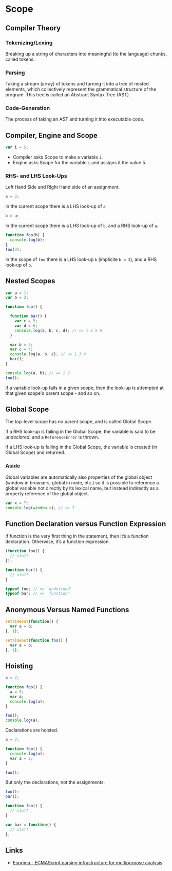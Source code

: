 # Scope

## Compiler Theory

### Tokenizing/Lexing

Breaking up a string of characters into meaningful (to the language) chunks,
called tokens.

### Parsing

Taking a stream (array) of tokens and turning it into a tree of nested elements,
which collectively represent the grammatical structure of the program.
This tree is called an Abstract Syntax Tree (AST).

### Code-Generation

The process of taking an AST and turning it into executable code.

## Compiler, Engine and Scope

```js
var i = 5;
```

- Compiler asks Scope to make a variable `i`.
- Engine asks Scope for the variable `i` and assigns it the value 5.

### RHS- and LHS Look-Ups

Left Hand Side and Right Hand side of an assignment.

```js
a = 3;
```

In the current scope there is a LHS look-up of `a`

```js
b = a;
```

In the current scope there is a LHS look-up of `b`, and a RHS look-up of `a`.

```js
function foo(b) {
  console.log(b);
}
foo(3);
```

In the scope of `foo` there is a LHS look-up `b` (implicite `b = 3`),
and a RHS look-up of `b`.

## Nested Scopes

```js
var a = 1;
var b = 2;

function foo() {

  function bar() {
    var c = 5;
    var d = 6;
    console.log(a, b, c, d); // => 1 3 5 6
  }

  var b = 3;
  var c = 4;
  console.log(a, b, c); // => 1 3 4
  bar();
}

console.log(a, b); // => 1 2
foo();
```

If a variable look-up fails in a given scope,
then the look-up is attempted at that given scope's parent scope - and so on.

## Global Scope

The top-level scope has no parent scope, and is called Global Scope.

If a RHS look-up is failing in the Global Scope,
the variable is said to be *undeclared*,
and a `ReferenceError` is thrown.

If a LHS look-up is failing in the Global Scope,
the variable is created (in Global Scope) and returned.

### Aside

Global variables are automatically also properties of the global object
(window in browsers, global in node, etc.)
so it is possible to reference a global variable not directly by its lexical name,
but instead indirectly as a property reference of the global object.

```js
var x = 7;
console.log(window.x); // => 7
```

## Function Declaration versus Function Expression

If function is the very first thing in the statement,
then it’s a function declaration. Otherwise, it’s a function expression.

```js
(function foo() {
  // stuff
});

function bar() {
  // stuff
}

typeof foo; // => 'undefined'
typeof bar; // => 'function'
```

## Anonymous Versus Named Functions

```js
setTimeout(function() {
  var a = b;
}, 1);

setTimeout(function foo() {
  var a = b;
}, 1);
```

## Hoisting

```js
a = 7;

function foo() {
  a = 5;
  var a;
  console.log(a);
}

foo();
console.log(a);
```

Declarations are hoisted.

```js
a = 7;

function foo() {
  console.log(a);
  var a = 2;
}

foo();
```

But only the declarations, not the assignments.

```js
foo();
bar();

function foo() {
  // stuff
}

var bar = function() {
  // stuff
};
```

## Links

- [Esprima - ECMAScript parsing infrastructure for multipurpose analysis](http://esprima.org/)
